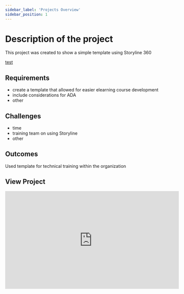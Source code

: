 ```yaml
---
sidebar_label: 'Projects Overview'
sidebar_position: 1
---
```


# Description of the project

This project was created to show a simple template using Storyline 360 

[test](./assets/TEST_Template/story.html)

## Requirements

* create a template that allowed for easier elearning course development
* include considerations for ADA
* other

## Challenges

* time
* training team on using Storyline
* other

## Outcomes

Used template for technical training within the organization

## View Project

<iframe width="560" height="315" src="https://www.youtube.com/embed/gWJGQi2gTVs?si=A2gDedzQC7q54VWc" title="YouTube video player" frameborder="0" allow="accelerometer; autoplay; clipboard-write; encrypted-media; gyroscope; picture-in-picture; web-share" referrerpolicy="strict-origin-when-cross-origin" allowfullscreen></iframe>
